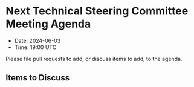 # Next Technical Steering Committee Meeting Agenda

- Date: 2024-06-03
- Time: 19:00 UTC

Please file pull requests to add, or discuss items to add, to the agenda.

## Items to Discuss

